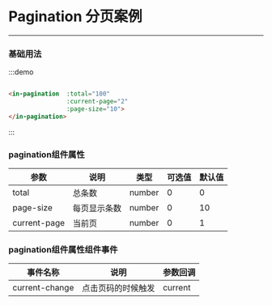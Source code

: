 # Pagination 分页案例
---
### 基础用法

<div class="demo-block">
    <in-pagination :total="100"
                   :current-page="2"
                   :page-size="10">
    </in-pagination>
</div>


:::demo
```html

<in-pagination  :total="100"
                :current-page="2"
                :page-size="10">
</in-pagination>

```
:::


### pagination组件属性

|参数|说明|类型|可选值|默认值|
|---|---|---|---|---|
| total | 总条数 | number | 0 | 0 |
| page-size | 每页显示条数 | number | 0 | 10 |
| current-page | 当前页 | number | 0 | 1 |


### pagination组件属性组件事件
|事件名称|说明|参数回调|
|---|---|---|
| current-change | 点击页码的时候触发 | current |





